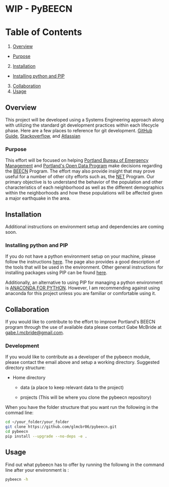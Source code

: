 # WIP - PyBEECN

# Table of Contents

1. [Overview](#overview)
  * [Purpose](#purpose)
2. [Installation](#installation)
  * [Installing python and PIP](#installing-python-and-pip)
3. [Collaboration](#collaboration)
4. [Usage](#usage)

## Overview
This project will be developed using a Systems Engineering approach along with utilizing the standard git development practices within each lifecycle phase. Here are a few places to reference for git development. [GitHub Guide](https://guides.github.com/introduction/flow/), [Stackoverflow](https://stackoverflow.com/questions/19695127/git-workflow-review), and [Atlassian](https://www.atlassian.com/git/tutorials/comparing-workflows)

### Purpose
This effort will be focused on helping [Portland Bureau of Emergency Management](https://www.portlandoregon.gov/pbem/) and [Portland's Open Data Program](https://www.portlandoregon.gov/bps/76768) make decisions regarding the [BEECN](https://www.portlandoregon.gov/pbem/59630) Program. The effort may also provide insight that may prove useful for a number of other city efforts such as, the [NET](https://www.portlandoregon.gov/pbem/31667) Program. Our primary objective is to understand the behavior of the population and other characteristics of each neighborhood as well as the different demographics within the neighborhoods and how these populations will be affected given a major earthquake in the area. 

## Installation
Additional instructions on environment setup and dependencies are coming soon.

### Installing python and PIP
If you do not have a python environment setup on your machine, please follow the instructions [here](https://penandpants.com/2012/02/24/install-python/). The page also provides a good description of the tools that will be used in the environment. Other general instructions for installing packages using PIP can be found [here](https://packaging.python.org/tutorials/installing-packages/).

Additionally, an alternative to using PIP for managing a python environment is [ANACONDA FOR PYTHON](https://www.anaconda.com/what-is-anaconda/). However, I am recommending against using anaconda for this project unless you are familiar or comfortable using it. 

## Collaboration
If you would like to contribute to the effort to improve Portland's BEECN program through the use of available data please contact Gabe McBride at [gabe.l.mcbride@gmail.com](mailto:gabe.l.mcbride@gmail.com).

### Development
If you would like to contribute as a developer of the pybeecn module, please contact the email above and setup a working directory. Suggested directory structure:

* Home directory
  * data (a place to keep relevant data to the project)
  
  * projects (This will be where you clone the pybeecn repository)
  
When you have the folder structure that you want run the following in the commad line:
```bash
cd ~/your_folder/your_folder
git clone https://github.com/glmcbr06/pybeecn.git
cd pybeecn
pip install --upgrade --no-deps -e .
```
  

## Usage
Find out what pybeecn has to offer by running the followng in the command line after your environment is :
```bash
pybeecn -h
```
